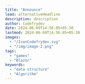 ```yaml
---
title: "Announce"
lead: alternativeHeadline
description: description
author: Codefrydev
date: 2024-06-09T14:56:05+05:30
lastmod: 2024-06-09T14:56:05+05:30
images:
  - "/IconCodefrydev.svg"
  - "/img/image-2.png"
tags:
  - "games"
  - "Blazor"
keywords:
  - "data structure"
  - "Algorithm"
---
```

